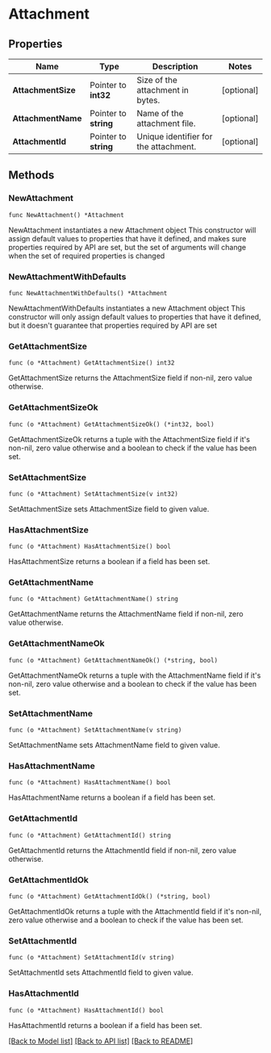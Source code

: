 # Attachment

## Properties

Name | Type | Description | Notes
------------ | ------------- | ------------- | -------------
**AttachmentSize** | Pointer to **int32** | Size of the attachment in bytes. | [optional] 
**AttachmentName** | Pointer to **string** | Name of the attachment file. | [optional] 
**AttachmentId** | Pointer to **string** | Unique identifier for the attachment. | [optional] 

## Methods

### NewAttachment

`func NewAttachment() *Attachment`

NewAttachment instantiates a new Attachment object
This constructor will assign default values to properties that have it defined,
and makes sure properties required by API are set, but the set of arguments
will change when the set of required properties is changed

### NewAttachmentWithDefaults

`func NewAttachmentWithDefaults() *Attachment`

NewAttachmentWithDefaults instantiates a new Attachment object
This constructor will only assign default values to properties that have it defined,
but it doesn't guarantee that properties required by API are set

### GetAttachmentSize

`func (o *Attachment) GetAttachmentSize() int32`

GetAttachmentSize returns the AttachmentSize field if non-nil, zero value otherwise.

### GetAttachmentSizeOk

`func (o *Attachment) GetAttachmentSizeOk() (*int32, bool)`

GetAttachmentSizeOk returns a tuple with the AttachmentSize field if it's non-nil, zero value otherwise
and a boolean to check if the value has been set.

### SetAttachmentSize

`func (o *Attachment) SetAttachmentSize(v int32)`

SetAttachmentSize sets AttachmentSize field to given value.

### HasAttachmentSize

`func (o *Attachment) HasAttachmentSize() bool`

HasAttachmentSize returns a boolean if a field has been set.

### GetAttachmentName

`func (o *Attachment) GetAttachmentName() string`

GetAttachmentName returns the AttachmentName field if non-nil, zero value otherwise.

### GetAttachmentNameOk

`func (o *Attachment) GetAttachmentNameOk() (*string, bool)`

GetAttachmentNameOk returns a tuple with the AttachmentName field if it's non-nil, zero value otherwise
and a boolean to check if the value has been set.

### SetAttachmentName

`func (o *Attachment) SetAttachmentName(v string)`

SetAttachmentName sets AttachmentName field to given value.

### HasAttachmentName

`func (o *Attachment) HasAttachmentName() bool`

HasAttachmentName returns a boolean if a field has been set.

### GetAttachmentId

`func (o *Attachment) GetAttachmentId() string`

GetAttachmentId returns the AttachmentId field if non-nil, zero value otherwise.

### GetAttachmentIdOk

`func (o *Attachment) GetAttachmentIdOk() (*string, bool)`

GetAttachmentIdOk returns a tuple with the AttachmentId field if it's non-nil, zero value otherwise
and a boolean to check if the value has been set.

### SetAttachmentId

`func (o *Attachment) SetAttachmentId(v string)`

SetAttachmentId sets AttachmentId field to given value.

### HasAttachmentId

`func (o *Attachment) HasAttachmentId() bool`

HasAttachmentId returns a boolean if a field has been set.


[[Back to Model list]](../README.md#documentation-for-models) [[Back to API list]](../README.md#documentation-for-api-endpoints) [[Back to README]](../README.md)



